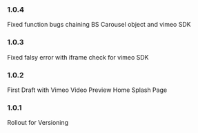 ### 1.0.4 ###

Fixed function bugs chaining BS Carousel object and vimeo SDK

### 1.0.3 ###

Fixed falsy error with iframe check for vimeo SDK

### 1.0.2 ###

First Draft with Vimeo Video Preview Home Splash Page

### 1.0.1 ###

Rollout for Versioning